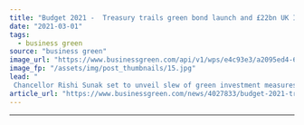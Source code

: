 ```yaml
---
title: "Budget 2021 -  Treasury trails green bond launch and £22bn UK Infrastructure Bank plans"
date: "2021-03-01"
tags: 
  - business green
source: "business green"
image_url: "https://www.businessgreen.com/api/v1/wps/e4c93e3/a2095ed4-6025-47d0-8716-0730c99044ac/5/SUNAK-Rishi-251120-2-C-HM-Treasury-Flickr-CC-BY-NC-ND-2-0-185x114.jpg"
image_fp: "/assets/img/post_thumbnails/15.jpg"
lead: "
 Chancellor Rishi Sunak set to unveil slew of green investment measures as pressure mounts on government for ambitious net zero recovery drive ..."
article_url: "https://www.businessgreen.com/news/4027833/budget-2021-treasury-trails-green-bond-launch-gbp22bn-uk-infrastructure-bank-plans"
---
```


---
